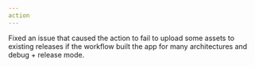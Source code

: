 ```yaml
---
action
---
```


Fixed an issue that caused the action to fail to upload some assets to existing releases if the workflow built the app for many architectures and debug + release mode.
